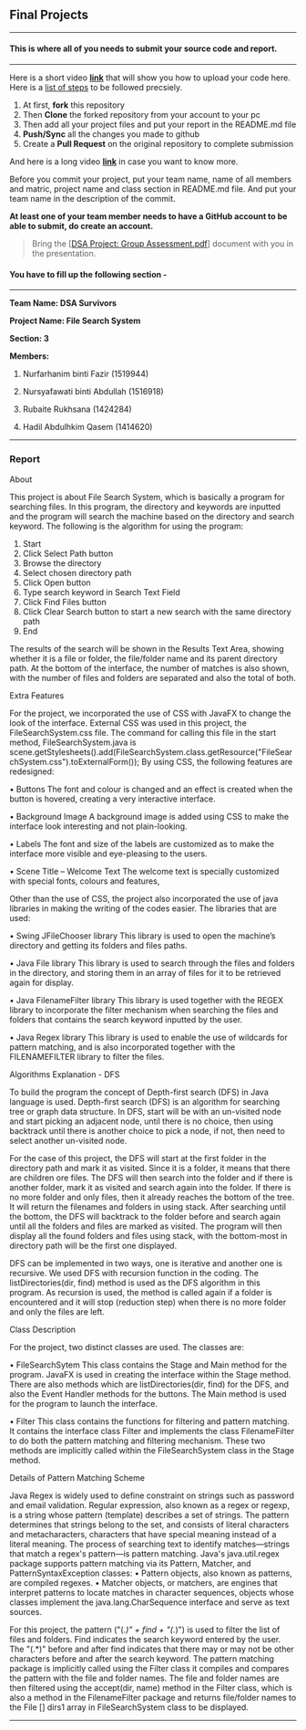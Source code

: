 ## Final Projects
----
#### This is where all of you needs to submit your source code and report.
----

Here is a short video **[link](https://www.youtube.com/watch?v=XdhuWDdu-rk)** that will show you how to upload your code here. Here is a [list of steps](https://education.github.com/guide/forks#3-completing-assignments) to be followed precsiely.

>
  1. At first, **fork** this repository
  2. Then **Clone** the forked repository from your account to your pc
  3. Then add all your project files and put your report in the README.md file
  4. **Push/Sync** all the changes you made to github
  5. Create a **Pull Request** on the original repository to complete submission

And here is a long video **[link](https://www.youtube.com/watch?v=73I5dRucCds)** in case you want to know more.

Before you commit your project, put your team name, name of all members and matric, project name and class section in README.md file. And put your team name in the description of the commit.

**At least one of your team member needs to have a GitHub account to be able to submit, do create an account.**

> Bring the [[DSA Project: Group Assessment.pdf](https://github.com/iium-dsa-tutorial/final-projects/blob/master/DSA%20Project-Group%20Assessment.pdf )] document with you in the presentation.

#### You have to fill up the following section - 
----

**Team Name: DSA Survivors**

**Project Name: File Search System**

**Section: 3**

**Members:**

  1. Nurfarhanim binti Fazir (1519944)
  
  2. Nursyafawati binti Abdullah (1516918)
  
  3. Rubaite Rukhsana (1424284)
  
  4. Hadil Abdulhkim Qasem (1414620)
  
----

### Report

About

This project is about File Search System, which is basically a program for searching files. In this program, the directory and keywords are inputted and the program will search the machine based on the directory and search keyword. The following is the algorithm for using the program:

1.	Start
2.	Click Select Path button
3.	Browse the directory
4.	Select chosen directory path
5.	Click Open button
6.	Type search keyword in Search Text Field
7.	Click Find Files button
8.	Click Clear Search button to start a new search with the same directory path
9.	End

The results of the search will be shown in the Results Text Area, showing whether it is a file or folder, the file/folder name and its parent directory path. At the bottom of the interface, the number of matches is also shown, with the number of files and folders are separated and also the total of both.
 
Extra Features

For the project, we incorporated the use of CSS with JavaFX to change the look of the interface. External CSS was used in this project, the FileSearchSystem.css file. The command for calling this file in the start method, FileSearchSystem.java is scene.getStylesheets().add(FileSearchSystem.class.getResource("FileSearchSystem.css").toExternalForm()); By using CSS, the following features are redesigned:

•	Buttons 
The font and colour is changed and an effect is created when the button is hovered, creating a very interactive interface.

•	Background Image
A background image is added using CSS to make the interface look interesting and not plain-looking.

•	Labels
The font and size of the labels are customized as to make the interface more visible and eye-pleasing to the users.

•	Scene Title – Welcome Text
The welcome text is specially customized with special fonts, colours and features,

Other than the use of CSS, the project also incorporated the use of java libraries in making the writing of the codes easier. The libraries that are used:

•	Swing JFileChooser library
This library is used to open the machine’s directory and getting its folders and files paths.

•	Java File library
This library is used to search through the files and folders in the directory, and storing them in an array of files for it to be retrieved again for display.

•	Java FilenameFilter library
This library is used together with the REGEX library to incorporate the filter mechanism when searching the files and folders that contains the search keyword inputted by the user.

•	Java Regex library
This library is used to enable the use of wildcards for pattern matching, and is also incorporated together with the FILENAMEFILTER library to filter the files.

Algorithms Explanation - DFS

To build the program the concept of Depth-first search (DFS) in Java language is used. Depth-first search (DFS) is an algorithm for searching tree or graph data structure. In DFS, start will be with an un-visited node and start picking an adjacent node, until there is no choice, then using backtrack until there is another choice to pick a node, if not, then need to select another un-visited node. 

For the case of this project, the DFS will start at the first folder in the directory path and mark it as visited. Since it is a folder, it means that there are children ore files. The DFS will then search into the folder and if there is another folder, mark it as visited and search again into the folder. If there is no more folder and only files, then it already reaches the bottom of the tree. It will return the filenames and folders in using stack. After searching until the bottom, the DFS will backtrack to the folder before and search again until all the folders and files are marked as visited. The program will then display all the found folders and files using stack, with the bottom-most in directory path will be the first one displayed.

DFS can be implemented in two ways, one is iterative and another one is recursive. We used DFS with recursion function in the coding. The listDirectories(dir, find) method is used as the DFS algorithm in this program. As recursion is used, the method is called again if a folder is encountered and it will stop (reduction step) when there is no more folder and only the files are left. 

Class Description

For the project, two distinct classes are used. The classes are:

•	FileSearchSytem
This class contains the Stage and Main method for the program. JavaFX is used in creating the interface within the Stage method. There are also methods which are listDirectories(dir, find) for the DFS, and also the Event Handler methods for the buttons. The Main method is used for the program to launch the interface.

•	Filter
This class contains the functions for filtering and pattern matching. It contains the interface class Filter and implements the class FilenameFilter to do both the pattern matching and filtering mechanism. These two methods are implicitly called within the FileSearchSystem class in the Stage method. 

Details of Pattern Matching Scheme

Java Regex is widely used to define constraint on strings such as password and email validation. Regular expression, also known as a regex or regexp, is a string whose pattern (template) describes a set of strings. The pattern determines that strings belong to the set, and consists of literal characters and metacharacters, characters that have special meaning instead of a literal meaning. The process of searching text to identify matches—strings that match a regex's pattern—is pattern matching. 
Java's java.util.regex package supports pattern matching via its Pattern, Matcher, and PatternSyntaxException classes: 
•	Pattern objects, also known as patterns, are compiled regexes.
•	Matcher objects, or matchers, are engines that interpret patterns to locate matches in character sequences, objects whose classes implement the java.lang.CharSequence interface and serve as text sources.

For this project, the pattern ("(.*)" + find + "(.*)") is used to filter the list of files and folders. Find indicates the search keyword entered by the user. The "(.*)" before and after find indicates that there may or may not be other characters before and after the search keyword. The pattern matching package is implicitly called using the Filter class it compiles and compares the pattern with the file and folder names. The file and folder names are then filtered using the accept(dir, name) method in the Filter class, which is also a method in the FilenameFilter package and returns file/folder names to the File [] dirs1 array in FileSearchSystem class to be displayed.


----
